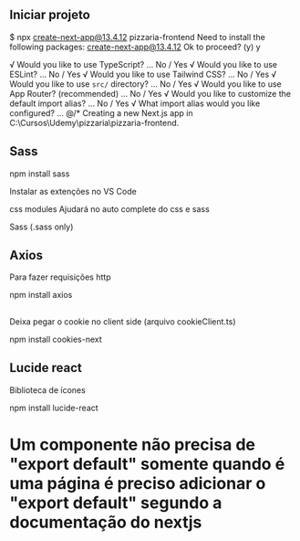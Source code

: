 ## Iniciar projeto

$ npx create-next-app@13.4.12 pizzaria-frontend
Need to install the following packages:
create-next-app@13.4.12
Ok to proceed? (y) y

√ Would you like to use TypeScript? ... No / Yes
√ Would you like to use ESLint? ... No / Yes
√ Would you like to use Tailwind CSS? ... No / Yes
√ Would you like to use `src/` directory? ... No / Yes
√ Would you like to use App Router? (recommended) ... No / Yes
√ Would you like to customize the default import alias? ... No / Yes
√ What import alias would you like configured? ... @/*
Creating a new Next.js app in C:\Cursos\Udemy\pizzaria\pizzaria-frontend.

## Sass

npm install sass

Instalar as extenções no VS Code

css modules
Ajudará no auto complete do css e sass

Sass (.sass only)

## Axios

Para fazer requisições http

npm install axios

##

Deixa pegar o cookie no client side (arquivo cookieClient.ts)

npm install cookies-next

## Lucide react
Biblioteca de ícones 

npm install lucide-react

# Um componente não precisa de "export default" somente quando é uma página é preciso adicionar o "export default" segundo a documentação do nextjs